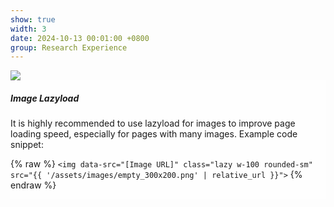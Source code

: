 ```yaml
---
show: true
width: 3
date: 2024-10-13 00:01:00 +0800
group: Research Experience
---
```

<div style="height: 325px; overflow: auto;">
  <img data-src="{{ 'assets/images/covers/cover1.jpg' | relative_url }}" class="lazy w-100 rounded-sm" src="{{ '/assets/images/empty_300x200.png' | relative_url }}">

  <div class="card-img-overlay" style="overflow: scroll; background: rgb(255,255,255,0.8)">
    <h5 class="card-title">Image Lazyload</h5>
    <p class="card-text">
      It is highly recommended to use lazyload for images to improve page loading speed, especially for pages with many images.
      Example code snippet:
    </p>
    <p class="card-text">
      {% raw %}
      <code>&lt;img data-src=&quot;[Image URL]&quot; class=&quot;lazy w-100 rounded-sm&quot; src=&quot;{{ '/assets/images/empty_300x200.png' | relative_url }}&quot;&gt;</code>
      {% endraw %}
    </p>
  </div>
</div>
